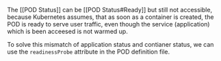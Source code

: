 The [[POD Status]] can be [[POD Status#Ready]] but still not accessible, because Kubernetes assumes, that as soon as a container is created, the POD is ready to serve user traffic, even though the service (application) which is been acceesed is not warmed up. 

To solve this mismatch of application status and contianer status, we can use the `readinessProbe` attribute in the POD definition file.